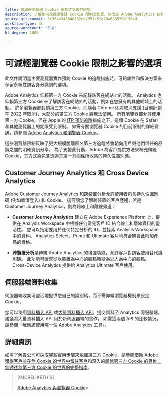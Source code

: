 ```yaml
---
title: 可減輕瀏覽器 Cookie 限制之影響的選項
description: 了解如何減輕瀏覽器 Cookie 限制之影響，以改良 Adobe Analytics 的資料收集。
source-git-commit: 6c354a343648162ce2951c52a70a688970e1304d
workflow-type: ht
source-wordcount: '516'
ht-degree: 100%

---
```



# 可減輕瀏覽器 Cookie 限制之影響的選項

此文件說明當主要瀏覽器實作預防 Cookie 的追蹤措施時，可跨屬性和解決方案來保留永續性訪客身分識別的選項。

Adobe Analytics 仰賴第一方 Cookie 來記錄訪客在網站上的活動。 Analytics 也仰賴第三方 Cookie 來了解訪客在網站外的活動，例如在您擁有的其他網域上的活動。 許多瀏覽器都封鎖第三方 Cookie，而隨著 Chrome 即將取消支援 (目前計劃在 2022 年取消)，大部分的第三方 Cookie 將無法使用。 所有瀏覽器都允許使用第一方 Cookie，但在 Apple 的 [ITP 預防追蹤](https://webkit.org/tracking-prevention)措施之下，這類 Cookie 在 Safari 和其他瀏覽器上的期限受到限制。 如需有關瀏覽器 Cookie 的目前限制的詳細資訊，請參閱 [Adobe Analytics 和瀏覽器 Cookie](cookies.md)。

這些瀏覽器限制反映了更大規模脫離匿名第三方追蹤將會朝向用戶與他們信任的品牌之間的明確資訊分享。 為了支援此行動，Adobe 為客戶提供方法來補充傳統 Cookie，其方式為包含透過其第一方關係所收集的持久性識別碼。

## Customer Journey Analytics 和 Cross Device Analytics

[Adobe Customer Journey Analytics](https://experienceleague.adobe.com/docs/analytics-platform/using/cja-overview/cja-overview.html?lang=zh-Hant) 和[跨裝置分析](/help/components/cda/overview.md)允許使用者包含持久性識別碼 (例如雜湊登入) 和 Cookie。 這可讓您了解跨裝置的客戶歷程，若是 Customer Journey Analytics，則為跨線上和離線頻道：

* **Customer Journey Analytics** 建立在 Adobe Experience Platform 上，提供在 Analysis Workspace 中根據任何常見客戶 ID 結合線上和離線資料的靈活性。 您可以指定要用於任何特定分析的 ID，並探索 Analysis Workspace 中的資料。 Analytics Select、Prime 和 Ultimate 客戶均符合購買此附加產品的資格。

* **跨裝置分析**&#x200B;是傳統 Adobe Analytics 的增強功能，允許客戶對訪客使用替代識別碼。 此功能可讓您從以裝置為中心的觀點轉變為以人為中心的觀點。 Cross-Device Analytics 提供給 Analytics Ultimate 客戶使用。

## 伺服器端資料收集

伺服器端收集可靈活地提供您自己的識別碼，而不需仰賴瀏覽器機制來設定 Cookie。

您可以使用[資料插入 API](https://github.com/AdobeDocs/analytics-1.4-apis/blob/master/docs/data-insertion-api/index.md) 或[大量資料插入 API](https://www.adobe.io/apis/experiencecloud/analytics/docs.html#!AdobeDocs/analytics-2.0-apis/master/bdia.md)，提交資料至 Analytics 伺服器端。 建議將大量資料插入 API 用於新伺服器端的實作。 如需這兩個 API 的比較情況，請參閱「[我應該使用哪一個 Adobe Analytics 工具](https://experienceleague.adobe.com/docs/analytics/admin/admin-overview/which-analytics-tool.html?lang=zh-Hant)」。

## 詳細資訊

如需了解貴公司可採取哪些實用步驟來脫離第三方 Cookie，請參閱[借助 Adobe 獲得客戶並在無 Cookie 的世界中留住客戶](https://business.adobe.com/solutions/cookieless.html)和深入的[超越第三方 Cookie 的思維：您通往無第三方 Cookie 的世界的完整指南](https://business.adobe.com/content/dam/www/us/en/pdfs/Adobe_Thinking_Beyond_the_Third_Party_Cookie.pdf)。

>[!MORELIKETHIS]
>
>[Adobe Analytics 與瀏覽器 Cookie](cookies.md)>

